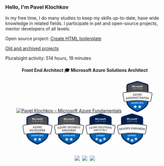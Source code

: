 <h3> Hello, I'm Pavel Klochkov</h3>
<p>In my free time, I do many studies to keep my skills up-to-date, have wide knowledge in related fields. I participate in pet and open-source projects, mentor developers of all levels.</p><p>Open source project: <a href="https://create-html-boilerplate.dev/" target="_blank" rel="noopener norefferer" title="Create HTML boilerplate">Create HTML boilerplate</a></p><p><a href="https://github.com/ckomop0x-archived-projects" target="_blank" rel="noopener norefferer" title="Old and archived projects">Old and archived projects</a></p>
<p>Pluralsight activity: 514 hours, 19 minutes<p>
<div align="center"><h4>Front End Architect 🎓 Microsoft Azure Solutions Architect</h4><div><a href="https://www.credly.com/badges/d06c47d3-ee53-4647-b26e-09f88d098692/public_url" target="_blank" rel="noopener noreferrer"><img src="https://images.credly.com/size/600x600/images/be8fcaeb-c769-4858-b567-ffaaa73ce8cf/image.png" height="100" alt="Pavel Klochkov – Microsoft Azure Fundamentals"/></a><a href="https://www.credly.com/badges/208878c5-e29f-4468-861e-318e9be4d3d9/public_url" target="_blank" rel="noopener noreferrer"><img src="https://raw.githubusercontent.com/ckomop0x/ckomop0x/master/azure-administrator-associate-600x600.png" height="100" alt="Pavel Klochkov – Microsoft Azure Administrator"/></a><a href="https://www.credly.com/badges/c2299b7d-48f7-40df-98da-a6b602146048/public_url" target="_blank" rel="noopener noreferrer"><img src="https://raw.githubusercontent.com/ckomop0x/ckomop0x/master/azure-developer-associate-600x600.png" height="100"  alt="Pavel Klochkov – Microsoft Azure Developer"/></a><a href="https://www.credly.com/badges/b0f1dd43-db5c-41a8-a34a-93c45c56725f/public_url" target="_blank" rel="noopener noreferrer"><img src="https://raw.githubusercontent.com/ckomop0x/ckomop0x/master/azure-security-engineer-associate-600x600.png" height="100"  alt="Pavel Klochkov – Microsoft Azure Security Engineer"/></a><a href="https://www.credly.com/badges/8ae6bd71-d817-40d0-8e84-3919221728ec" target="_blank" rel="noopener noreferrer"><img src="https://raw.githubusercontent.com/ckomop0x/ckomop0x/master/azure-solutions-architect-expert-600x600.png" height="100"  alt="Pavel Klochkov – Microsoft Azure Solutions Architect"/></a><a href="https://www.credly.com/badges/51dae55f-9180-48a1-a262-bb65016cbda7" target="_blank" rel="noopener noreferrer"><img src="https://raw.githubusercontent.com/ckomop0x/ckomop0x/master/azure-devops-engineer-expert-600x600.png" height="100"  alt="Pavel Klochkov – Microsoft Azure DevOps Engineer Expert"/></a></div></div><br><p align="center"><a href="https://www.linkedin.com/in/ckomop0x/"><img height="30" src="https://raw.githubusercontent.com/tinakuzmenko/tinakuzmenko/master/001-linkedin.svg"></a>&nbsp;&nbsp;<a href="https://www.instagram.com/ckomop0x/"><img height="30" src="https://raw.githubusercontent.com/tinakuzmenko/tinakuzmenko/master/002-instagram.svg"></a>&nbsp;&nbsp;<a href="https://www.codewars.com/users/ckomop0x/"><img height="30" src="https://www.codewars.com/users/ckomop0x/badges/micro"></a></p>